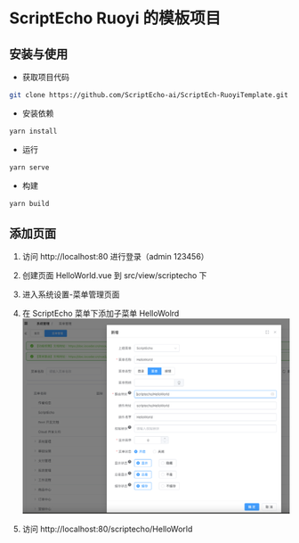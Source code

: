 # ScriptEcho Ruoyi 的模板项目

## 安装与使用

- 获取项目代码

```bash
git clone https://github.com/ScriptEcho-ai/ScriptEch-RuoyiTemplate.git
```

- 安装依赖

```bash
yarn install

```

- 运行

```bash
yarn serve
```

- 构建

```bash
yarn build
```

## 添加页面

1. 访问 http://localhost:80 进行登录（admin 123456）

2. 创建页面 HelloWorld.vue 到 src/view/scriptecho 下

3. 进入系统设置-菜单管理页面

4. 在 ScriptEcho 菜单下添加子菜单 HelloWolrd ![alt text](image.png)

5. 访问 http://localhost:80/scriptecho/HelloWorld

